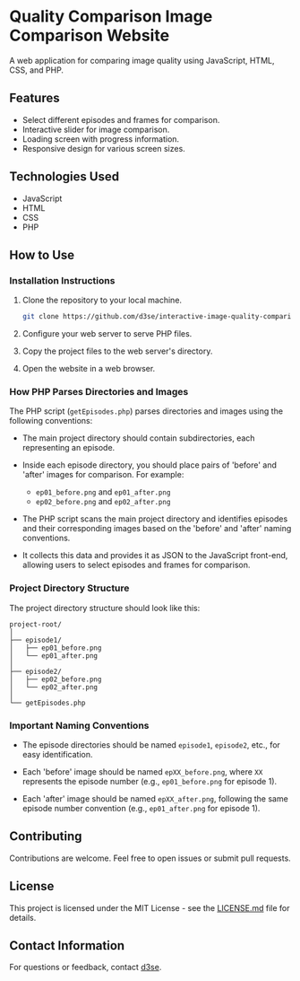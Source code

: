 


# Quality Comparison Image Comparison Website

A web application for comparing image quality using JavaScript, HTML, CSS, and PHP.

## Features
- Select different episodes and frames for comparison.
- Interactive slider for image comparison.
- Loading screen with progress information.
- Responsive design for various screen sizes.

## Technologies Used
- JavaScript
- HTML
- CSS
- PHP

## How to Use

### Installation Instructions
1. Clone the repository to your local machine.
   ```bash
   git clone https://github.com/d3se/interactive-image-quality-comparison.git
   ```
2. Configure your web server to serve PHP files.

3. Copy the project files to the web server's directory.

4. Open the website in a web browser.

### How PHP Parses Directories and Images

The PHP script (`getEpisodes.php`) parses directories and images using the following conventions:

- The main project directory should contain subdirectories, each representing an episode.

- Inside each episode directory, you should place pairs of 'before' and 'after' images for comparison. For example:
  - `ep01_before.png` and `ep01_after.png`
  - `ep02_before.png` and `ep02_after.png`

- The PHP script scans the main project directory and identifies episodes and their corresponding images based on the 'before' and 'after' naming conventions.

- It collects this data and provides it as JSON to the JavaScript front-end, allowing users to select episodes and frames for comparison.

### Project Directory Structure
The project directory structure should look like this:
```
project-root/
│
├── episode1/
│   ├── ep01_before.png
│   └── ep01_after.png
│
├── episode2/
│   ├── ep02_before.png
│   └── ep02_after.png
│
└── getEpisodes.php
```

### Important Naming Conventions
- The episode directories should be named `episode1`, `episode2`, etc., for easy identification.

- Each 'before' image should be named `epXX_before.png`, where `XX` represents the episode number (e.g., `ep01_before.png` for episode 1).

- Each 'after' image should be named `epXX_after.png`, following the same episode number convention (e.g., `ep01_after.png` for episode 1).

## Contributing
Contributions are welcome. Feel free to open issues or submit pull requests.

## License
This project is licensed under the MIT License - see the [LICENSE.md](LICENSE.md) file for details.

## Contact Information
For questions or feedback, contact [d3se](https://github.com/d3se).
```

